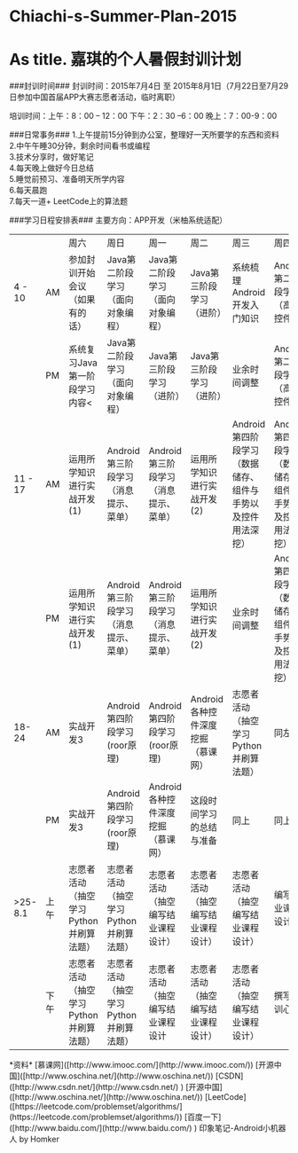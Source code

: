 # Chiachi-s-Summer-Plan-2015
As title.
嘉琪的个人暑假封训计划
==========
###封训时间###
封训时间：2015年7月4日 至 2015年8月1日（7月22日至7月29日参加中国首届APP大赛志愿者活动，临时离职）

培训时间：上午：8：00 – 12：00		下午：2：30 –6：00  	晚上：7：00-9：00
			 

###日常事务###
1.上午提前15分钟到办公室，整理好一天所要学的东西和资料   
2.中午午睡30分钟，剩余时间看书或编程   
3.技术分享时，做好笔记    
4.每天晚上做好今日总结   
5.睡觉前预习、准备明天所学内容   
6.每天晨跑   
7.每天一道+ LeetCode上的算法题   

###学习日程安排表###
主要方向：APP开发（米柚系统适配）
<table>
  <tr>
    <td></td>
    <td>  </td>
    <td>周六</td>
    <td>周日</td>
    <td>周一</td>    
    <td>周二</td>
    <td>周三</td>
    <td>周四</td>
    <td>周五</td>
  </tr>
  <tr>
    <td>4  -   10</td>
    <td>AM</td>
    <td>参加封训开始会议（如果有的话）</td>
    <td>Java第二阶段学习（面向对象编程）</td>
    <td>Java第二阶段学习（面向对象编程）</td>    
    <td>Java第三阶段学习（进阶）</td>
    <td>系统梳理Android开发入门知识</td>
    <td>Android第二阶段学习（高级控件）</td>
    <td>Android第二阶段学习（高级控件）</td>
  </tr>
 <tr>
    <td></td>
    <td>PM</td>
    <td>系统复习Java第一阶段学习内容<</td>
    <td>Java第二阶段学习（面向对象编程）</td>
    <td>Java第三阶段学习（进阶）</td>    
    <td>Java第三阶段学习（进阶）</td>
    <td>业余时间调整</td>
    <td>Android第二阶段学习（高级控件）</td>
    <td>一周小结</td>
  </tr>
 <tr>
    <td>11  -      17</td>
    <td>AM  </td>
    <td>运用所学知识进行实战开发(1)</td>
    <td>Android第三阶段学习（消息提示、菜单）</td>
    <td>Android第三阶段学习（消息提示、菜单）</td>    
    <td>运用所学知识进行实战开发(2)</td>
    <td>Android第四阶段学习（数据储存、组件与手势以及控件用法深挖）</td>
    <td>Android第四阶段学习（数据储存、组件与手势以及控件用法深挖）</td>
    <td>Android第四阶段学习（数据储存、组件与手势以及控件用法深挖）</td>
  </tr>
 <tr>
    <td></td>
    <td>PM</td>
    <td>运用所学知识进行实战开发(1)</td>
    <td>Android第三阶段学习（消息提示、菜单）</td>
    <td>Android第三阶段学习（消息提示、菜单）</td>    
    <td>运用所学知识进行实战开发(2)</td>
    <td>业余时间调整</td>
    <td>Android第四阶段学习（数据储存、组件与手势以及控件用法深挖）</td>
    <td>一周小结</td>
  </tr>
  <tr>
    <td>18-24</td>
    <td>AM</td>
    <td>实战开发3</td>
    <td>Android第四阶段学习(roor原理)</td>
    <td>Android第四阶段学习(roor原理)</td>    
    <td>Android各种控件深度挖掘（慕课网）</td>
    <td>志愿者活动（抽空学习Python并刷算法题）</td>
    <td>同左</td>
    <td>同左</td>
  </tr>
 <tr>
    <td></td>
    <td>PM</td>
    <td>实战开发3</td>
    <td>Android第四阶段学习(roor原理)</td>
    <td>Android各种控件深度挖掘（慕课网）</td>    
    <td>这段时间学习的总结与准备</td>
    <td>同上</td>
    <td>同上</td>
    <td>同上</td>
  </tr>
 <tr>
    <td>>25-8.1</td>
    <td>上午</td>
    <td>志愿者活动（抽空学习Python并刷算法题）</td>
    <td>志愿者活动（抽空学习Python并刷算法题）</td>
    <td>志愿者活动（抽空编写结业课程设计）</td>    
    <td>志愿者活动（抽空编写结业课程设计）</td>
    <td>志愿者活动（抽空编写结业课程设计）</td>
    <td>编写结业课程设计</td>
    <td>封训结束答辩</td>
  </tr>
 <tr>
    <td></td>
    <td>下午</td>
    <td>志愿者活动（抽空学习Python并刷算法题）</td>
    <td>志愿者活动（抽空学习Python并刷算法题）</td>
    <td>志愿者活动（抽空编写结业课程设计</td>    
    <td>志愿者活动（抽空编写结业课程设计）</td>
    <td>志愿者活动（抽空编写结业课程设计）</td>
    <td>撰写封训心得</td>
    <td>参加封训结束会议</td>
  </tr>
</table>  
*资料*  
[慕课网]([http://www.imooc.com/](http://www.imooc.com/))  
[开源中国]([http://www.oschina.net/](http://www.oschina.net/))  
[CSDN]([http://www.csdn.net/](http://www.csdn.net/)  )   
[开源中国]([http://www.oschina.net/](http://www.oschina.net/))  
[LeetCode]([https://leetcode.com/problemset/algorithms/](https://leetcode.com/problemset/algorithms/))    
[百度一下]([http://www.baidu.com/](http://www.baidu.com/)  )   
印象笔记-Android小机器人 by Homker
                                   
